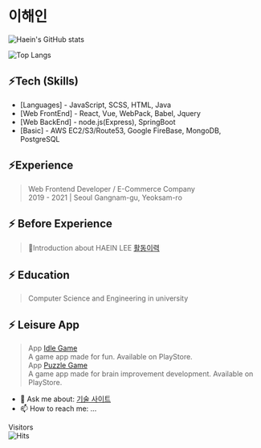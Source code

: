 # 이해인
![Haein's GitHub stats](https://github-readme-stats.vercel.app/api?username=2haein&hide=prs,stars,issues,contribs&count_private=true&theme=radical)

![Top Langs](https://github-readme-stats.vercel.app/api/top-langs/?username=2haein&langs_count=4&layout=compact)

## ⚡Tech (Skills)

- [Languages] - JavaScript, SCSS, HTML, Java
- [Web FrontEnd] - React, Vue, WebPack, Babel, Jquery
- [Web BackEnd] - node.js(Express), SpringBoot
- [Basic] - AWS EC2/S3/Route53, Google FireBase, MongoDB, PostgreSQL

## ⚡Experience

>Web Frontend Developer / E-Commerce Company  
>2019 - 2021 | Seoul Gangnam-gu, Yeoksam-ro

## ⚡ Before Experience
>💬Introduction about HAEIN LEE [활동이력](https://resume.developier.com)
## ⚡ Education
>Computer Science and Engineering in university

## ⚡ Leisure App
> App [Idle Game](https://play.google.com/store/apps/details?id=com.henistd.idle)  
> A game app made for fun. Available on PlayStore.  
> App [Puzzle Game](https://play.google.com/store/apps/details?id=com.henistd.revision2048)  
> A game app made for brain improvement development. Available on PlayStore.

- 💬 Ask me about: [기술 사이트](https://blog.developier.com)
- 📫 How to reach me: ...  

Visitors  
![Hits](https://hits.seeyoufarm.com/api/count/incr/badge.svg?url=https%3A%2F%2Fgithub.com%2F2haein&count_bg=%2379C83D&title_bg=%23653434&icon=github.svg&icon_color=%23D6CBCB&title=hits&edge_flat=false)



